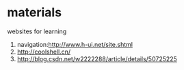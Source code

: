 # materials
websites for learning
1. navigation:http://www.h-ui.net/site.shtml
2. http://coolshell.cn/
3. http://blog.csdn.net/w2222288/article/details/50725225
